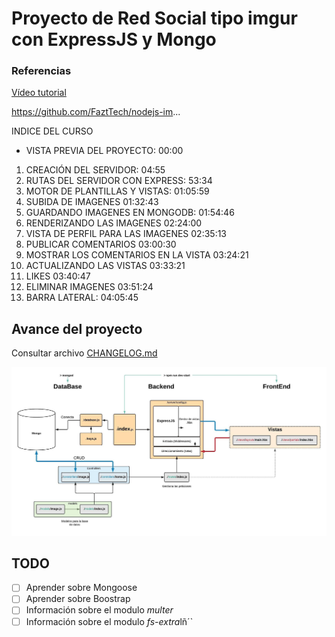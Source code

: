 # Proyecto de Red Social tipo imgur con ExpressJS y Mongo


### Referencias
[Vídeo tutorial](https://www.youtube.com/watch?v=TqC3e8nBycg)

https://github.com/FaztTech/nodejs-im...

INDICE DEL CURSO  
* VISTA PREVIA DEL PROYECTO: 00:00
1. CREACIÓN DEL SERVIDOR: 04:55
2. RUTAS DEL SERVIDOR CON EXPRESS: 53:34
3. MOTOR DE PLANTILLAS Y VISTAS: 01:05:59
4. SUBIDA DE IMAGENES 01:32:43
5. GUARDANDO IMAGENES EN MONGODB: 01:54:46
6. RENDERIZANDO LAS IMAGENES 02:24:00
7. VISTA DE PERFIL PARA LAS IMAGENES 02:35:13
8. PUBLICAR COMENTARIOS 03:00:30
9. MOSTRAR LOS COMENTARIOS EN LA VISTA 03:24:21
10. ACTUALIZANDO LAS VISTAS 03:33:21
11. LIKES 03:40:47
12. ELIMINAR IMAGENES 03:51:24
13. BARRA LATERAL: 04:05:45


## Avance del proyecto
Consultar archivo [CHANGELOG.md](CHANGELOG.md)  

![](/tutorial/images/ImShare.jpeg)

## TODO 
- [ ] Aprender sobre Mongoose
- [ ] Aprender sobre Boostrap
- [ ] Información sobre el modulo *multer*
- [ ] Información sobre el modulo *fs-extra*lñ´`